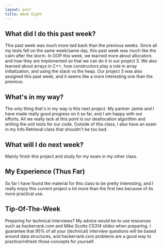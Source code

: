 ```yaml
---
layout: post
title: Week Eight
---
```


## What did I do this past week? ##
This past week was much more laid back than the previous weeks. Since all my tests fell on the same week/same day, this past week was much like the calm after the storm. In OOP this week, we learned more about allocators and how they are implemented so that we can do it in our project 3. We also learned about arrays in C++, how constructors play a role in array initialization, and using the stack vs the heap. Our project 3 was also assigned this past week, and it seems like a more interesting one than the previous. 

## What's in my way? ##
The only thing that's in my way is this next project. My partner Jamie and I have made really good progress on it so far, and I am happy with our efforts. All we really lack at this point is our deallocation algorithm and writing the unit tests for our code. Outside of this class, I also have an exam in my Info Retrieval class that shouldn't be too bad.

## What will I do next week? ##
Mainly finish this project and study for my exam in my other class.

## My Experience (Thus Far) ##
So far I have found the material for this class to be pretty interesting, and I really enjoy this current project a lot more than the first two because of its more practical use.

## Tip-Of-The-Week ##
Preparing for technical interviews? My advice would be to use resources such as hackerrank.com and Mike Scotts CS314 slides when preparing. I guarantee that 95% of all your (technical) interview questions will be based around data structures, and hackerrank.com problems are a good way to practice/refresh those concepts for yourself.
